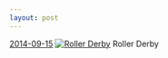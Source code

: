 ```yaml
---
layout: post
---
```


<p>
  <time><a href="/369">2014-09-15</a></time>
  <a href="/369"><img src="{{ site.assets_url }}/369-640.jpg" srcset="{{ site.assets_url }}/369-1280.jpg 1280w, {{ site.assets_url }}/369-960.jpg 960w, {{ site.assets_url }}/369-640.jpg 640w, {{ site.assets_url }}/369-320.jpg 320w" sizes="(min-width: 700px) 50vw, calc(100vw - 2rem)" alt="Roller Derby" /></a>
  <span>Roller Derby</span>
</p>
